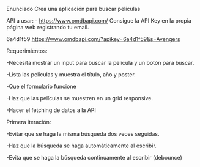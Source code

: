 Enunciado
Crea una aplicación para buscar películas

API a usar: - https://www.omdbapi.com/ Consigue la API Key en la propia página web registrando tu email.

6a4d1f59
https://www.omdbapi.com/?apikey=6a4d1f59&s=Avengers

Requerimientos:

-Necesita mostrar un input para buscar la película y un botón para buscar.

-Lista las películas y muestra el título, año y poster.

-Que el formulario funcione

-Haz que las películas se muestren en un grid responsive.

-Hacer el fetching de datos a la API

Primera iteración:

-Evitar que se haga la misma búsqueda dos veces seguidas.

-Haz que la búsqueda se haga automáticamente al escribir.

-Evita que se haga la búsqueda continuamente al escribir (debounce)